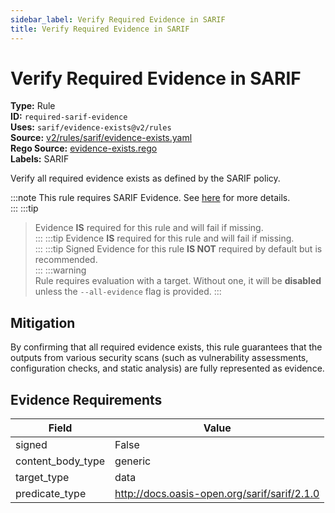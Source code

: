 ```yaml
---
sidebar_label: Verify Required Evidence in SARIF
title: Verify Required Evidence in SARIF
---  
```

# Verify Required Evidence in SARIF  
**Type:** Rule  
**ID:** `required-sarif-evidence`  
**Uses:** `sarif/evidence-exists@v2/rules`  
**Source:** [v2/rules/sarif/evidence-exists.yaml](https://github.com/scribe-public/sample-policies/blob/main/v2/rules/sarif/evidence-exists.yaml)  
**Rego Source:** [evidence-exists.rego](https://github.com/scribe-public/sample-policies/blob/main/v2/rules/sarif/evidence-exists.rego)  
**Labels:** SARIF  

Verify all required evidence exists as defined by the SARIF policy.

:::note 
This rule requires SARIF Evidence. See [here](https://deploy-preview-299--scribe-security.netlify.app/valint/sarif) for more details.  
::: 
:::tip 
> Evidence **IS** required for this rule and will fail if missing.  
::: 
:::tip 
> Evidence **IS** required for this rule and will fail if missing.  
::: 
:::tip 
Signed Evidence for this rule **IS NOT** required by default but is recommended.  
::: 
:::warning  
Rule requires evaluation with a target. Without one, it will be **disabled** unless the `--all-evidence` flag is provided.
::: 

## Mitigation  
By confirming that all required evidence exists, this rule guarantees that the outputs from various security scans  (such as vulnerability assessments, configuration checks, and static analysis) are fully represented as evidence.



## Evidence Requirements  
| Field | Value |
|-------|-------|
| signed | False |
| content_body_type | generic |
| target_type | data |
| predicate_type | http://docs.oasis-open.org/sarif/sarif/2.1.0 |

